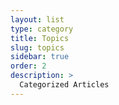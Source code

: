 ```yaml
---
layout: list
type: category
title: Topics
slug: topics
sidebar: true
order: 2
description: >
  Categorized Articles
---
```

